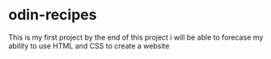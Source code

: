 # odin-recipes
This is my first project
by the end of this project i will be able to forecase my ability to use HTML and CSS to create a website
